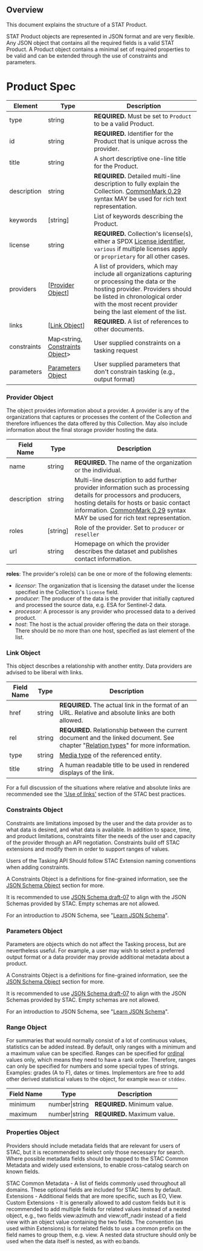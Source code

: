 
## Overview
This document explains the structure of a STAT Product.

STAT Product objects are represented in JSON format and are very flexible. Any JSON object that contains all the required fields is a valid STAT Product. A Product object contains a minimal set of required properties to be valid and can be extended through the use of constraints and parameters.

# Product Spec

| Element         | Type                                             | Description                                                  |
| --------------- | ------------------------------------------------ | ------------------------------------------------------------ |
| type            | string                                           | **REQUIRED.** Must be set to `Product` to be a valid Product. |
| id              | string                                           | **REQUIRED.** Identifier for the Product that is unique across the provider. |
| title           | string                                           | A short descriptive one-line title for the Product.       |
| description     | string                                           | **REQUIRED.** Detailed multi-line description to fully explain the Collection. [CommonMark 0.29](http://commonmark.org/) syntax MAY be used for rich text representation. |
| keywords        | \[string]                                        | List of keywords describing the Product.                  |
| license         | string                                           | **REQUIRED.** Collection's license(s), either a SPDX [License identifier](https://spdx.org/licenses/), `various` if multiple licenses apply or `proprietary` for all other cases. |
| providers       | \[[Provider Object](#provider-object)]           | A list of providers, which may include all organizations capturing or processing the data or the hosting provider. Providers should be listed in chronological order with the most recent provider being the last element of the list. |                |
| links           | \[[Link Object](#link-object)]                   | **REQUIRED.** A list of references to other documents.       |
| constraints | Map<string, [Constraints Object](#constraints-object)> | User supplied constraints on a tasking request |
| parameters | [Parameters Object](#parameters-object) | User supplied parameters that don't constrain tasking (e.g., output format) |


### Provider Object

The object provides information about a provider.
A provider is any of the organizations that captures or processes the content of the Collection
and therefore influences the data offered by this Collection.
May also include information about the final storage provider hosting the data.

| Field Name  | Type      | Description                                                  |
| ----------- | --------- | ------------------------------------------------------------ |
| name        | string    | **REQUIRED.** The name of the organization or the individual. |
| description | string    | Multi-line description to add further provider information such as processing details for processors and producers, hosting details for hosts or basic contact information. [CommonMark 0.29](http://commonmark.org/) syntax MAY be used for rich text representation. |
| roles       | \[string] | Role of the provider. Set to `producer` or `reseller`|
| url         | string    | Homepage on which the provider describes the dataset and publishes contact information. |

**roles**: The provider's role(s) can be one or more of the following elements:

- *licensor*: The organization that is licensing the dataset under the license specified in the Collection's `license` field.
- *producer*: The producer of the data is the provider that initially captured and processed the source data, e.g. ESA for Sentinel-2 data.
- *processor*: A processor is any provider who processed data to a derived product.
- *host*: The host is the actual provider offering the data on their storage.
  There should be no more than one host, specified as last element of the list.


### Link Object

This object describes a relationship with another entity. Data providers are advised to be liberal with links.

| Field Name | Type   | Description                                                  |
| ---------- | ------ | ------------------------------------------------------------ |
| href       | string | **REQUIRED.** The actual link in the format of an URL. Relative and absolute links are both allowed. |
| rel        | string | **REQUIRED.** Relationship between the current document and the linked document. See chapter "[Relation types](#relation-types)" for more information. |
| type       | string | [Media type](../catalog-spec/catalog-spec.md#media-types) of the referenced entity. |
| title      | string | A human readable title to be used in rendered displays of the link. |

For a full discussion of the situations where relative and absolute links are recommended see the
['Use of links'](../best-practices.md#use-of-links) section of the STAC best practices.

### Constraints Object

Constraints are limitations imposed by the user and the data provider as to what data is desired, and what data is available. In addition to space, time, and product limitations, constraints filter the needs of the user and capacity of the provider through an API negotiation. Constraints build off STAC extensions and modify them in order to support ranges of values.

Users of the Tasking API Should follow STAC Extension naming conventions when adding constraints.

A Constraints Object is a definitions for fine-grained information, see the [JSON Schema Object](#json-schema-object) section for more.

It is recommended to use [JSON Schema draft-07](https://json-schema.org/specification-links.html#draft-7)
to align with the JSON Schemas provided by STAC. Empty schemas are not allowed.

For an introduction to JSON Schema, see "[Learn JSON Schema](https://json-schema.org/learn/)".

### Parameters Object

Parameters are objects which do not affect the Tasking process, but are nevertheless useful. For example, a user may wish to select a preferred output format or a data provider may provide additional metadata about a product.

A Constraints Object is a definitions for fine-grained information, see the [JSON Schema Object](#json-schema-object) section for more.

It is recommended to use [JSON Schema draft-07](https://json-schema.org/specification-links.html#draft-7)
to align with the JSON Schemas provided by STAC. Empty schemas are not allowed.

For an introduction to JSON Schema, see "[Learn JSON Schema](https://json-schema.org/learn/)".

### Range Object

For summaries that would normally consist of a lot of continuous values, statistics can be added instead.
By default, only ranges with a minimum and a maximum value can be specified.
Ranges can be specified for [ordinal](https://en.wikipedia.org/wiki/Level_of_measurement#Ordinal_scale) values only,
which means they need to have a rank order.
Therefore, ranges can only be specified for numbers and some special types of strings. Examples: grades (A to F), dates or times.
Implementors are free to add other derived statistical values to the object, for example `mean` or `stddev`.

| Field Name | Type           | Description |
| ---------- | -------------- | ----------- |
| minimum    | number\|string | **REQUIRED.** Minimum value. |
| maximum    | number\|string | **REQUIRED.** Maximum value. |

### Properties Object

Providers should include metadata fields that are relevant for users of STAC, but it is recommended to select only those necessary for search. Where possible metadata fields should be mapped to the STAC Common Metadata and widely used extensions, to enable cross-catalog search on known fields.

STAC Common Metadata - A list of fields commonly used throughout all domains. These optional fields are included for STAC Items by default.
Extensions - Additional fields that are more specific, such as EO, View.
Custom Extensions - It is generally allowed to add custom fields but it is recommended to add multiple fields for related values instead of a nested object, e.g., two fields view:azimuth and view:off_nadir instead of a field view with an object value containing the two fields. The convention (as used within Extensions) is for related fields to use a common prefix on the field names to group them, e.g. view. A nested data structure should only be used when the data itself is nested, as with eo:bands.
